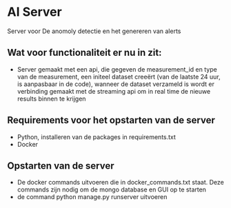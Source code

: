 # AI Server

Server voor De anomoly detectie en het genereren van alerts

## Wat voor functionaliteit er nu in zit:


- Server gemaakt met een api, die gegeven de measurement_id en type van de measurement, een initeel dataset creeërt (van de laatste 24 uur, is aanpasbaar in de code), wanneer de dataset verzameld is wordt
 er verbinding gemaakt met de streaming api om in real time de nieuwe results binnen te krijgen

## Requirements voor het opstarten van de server

- Python, installeren van de packages in requirements.txt
- Docker

## Opstarten van de server
- De docker commands uitvoeren die in docker_commands.txt staat. Deze commands zijn nodig om de mongo database 
en GUI op te starten
- de command python manage.py runserver uitvoeren
